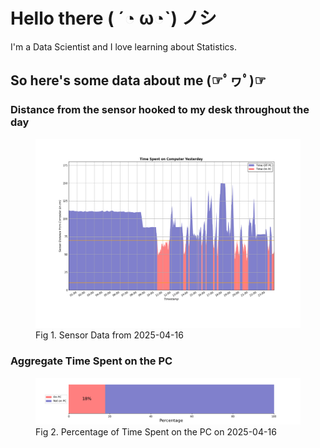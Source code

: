 
# Hello there ( ´◔ ω◔`) ノシ

I'm a Data Scientist and I love learning about Statistics.

## So here's some data about me (☞ﾟヮﾟ)☞


### Distance from the sensor hooked to my desk throughout the day
<figure>
  <picture>
    <source media="(prefers-color-scheme: dark)" srcset="Pi/readme/graphs/lineplot/dark-plot-2025-04-16.png">
    <source media="(prefers-color-scheme: light)" srcset="Pi/readme/graphs/lineplot/light-plot-2025-04-16.png">
    <img alt="Shows a black logo in light color mode and a white one in dark color mode." src="Pi/readme/graphs/lineplot/light-plot-2025-04-16.png">
  </picture>
  <figcaption>Fig 1. Sensor Data from 2025-04-16</figcaption>
</figure>



### Aggregate Time Spent on the PC
<figure>
  <picture>
    <source media="(prefers-color-scheme: dark)" srcset="Pi/readme/graphs/barplot/dark-plot-2025-04-16.png">
    <source media="(prefers-color-scheme: light)" srcset="Pi/readme/graphs/barplot/light-plot-2025-04-16.png">
    <img alt="Shows a black logo in light color mode and a white one in dark color mode." src="Pi/readme/graphs/barplot/light-plot-2025-04-16.png">
  </picture>
  <figcaption>Fig 2. Percentage of Time Spent on the PC on 2025-04-16</figcaption>
</figure>
